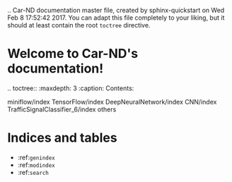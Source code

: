.. Car-ND documentation master file, created by
   sphinx-quickstart on Wed Feb  8 17:52:42 2017.
   You can adapt this file completely to your liking, but it should at least
   contain the root `toctree` directive.

Welcome to Car-ND's documentation!
==================================

.. toctree::
   :maxdepth: 3
   :caption: Contents:

   miniflow/index
   TensorFlow/index
   DeepNeuralNetwork/index
   CNN/index
   TrafficSignalClassifier_6/index
   others

Indices and tables
==================

* :ref:`genindex`
* :ref:`modindex`
* :ref:`search`

